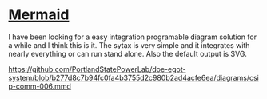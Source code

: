 
# [Mermaid](https://mermaid.js.org/)

I have been looking for a easy integration programable diagram solution for a while and I think this is it. The sytax is very simple and it integrates with nearly everything or can run stand alone. Also the default output is SVG. 

https://github.com/PortlandStatePowerLab/doe-egot-system/blob/b277d8c7b94fc0fa4b3755d2c980b2ad4acfe6ea/diagrams/csip-comm-006.mmd
